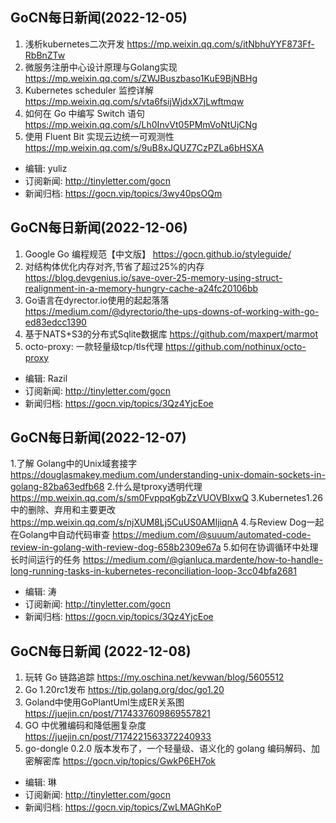 ## GoCN每日新闻(2022-12-05)

1. 浅析kubernetes二次开发 https://mp.weixin.qq.com/s/itNbhuYYF873Ff-RbBnZTw
2. 微服务注册中心设计原理与Golang实现 https://mp.weixin.qq.com/s/ZWJBuszbaso1KuE9BjNBHg
3. Kubernetes scheduler 监控详解 https://mp.weixin.qq.com/s/vta6fsijWjdxX7jLwftmqw
4. 如何在 Go 中编写 Switch 语句 https://mp.weixin.qq.com/s/Lh0InvVt05PMmVoNtUjCNg
5. 使用 Fluent Bit 实现云边统一可观测性 https://mp.weixin.qq.com/s/9uB8xJQUZ7CzPZLa6bHSXA


* 编辑: yuliz
* 订阅新闻: http://tinyletter.com/gocn
* 新闻归档: https://gocn.vip/topics/3wy40psOQm

## GoCN每日新闻(2022-12-06)

1. Google Go 编程规范【中文版】 https://gocn.github.io/styleguide/
2. 对结构体优化内存对齐,节省了超过25%的内存 https://blog.devgenius.io/save-over-25-memory-using-struct-realignment-in-a-memory-hungry-cache-a24fc20106bb
3. Go语言在dyrector.io使用的起起落落 https://medium.com/@dyrectorio/the-ups-downs-of-working-with-go-ed83edcc1390
4. 基于NATS+S3的分布式Sqlite数据库 https://github.com/maxpert/marmot
5. octo-proxy: 一款轻量级tcp/tls代理 https://github.com/nothinux/octo-proxy

* 编辑: Razil
* 订阅新闻: http://tinyletter.com/gocn
* 新闻归档: https://gocn.vip/topics/3Qz4YjcEoe

## GoCN每日新闻(2022-12-07)

1.了解 Golang中的Unix域套接字 https://douglasmakey.medium.com/understanding-unix-domain-sockets-in-golang-82ba63edfb68
2.什么是tproxy透明代理 https://mp.weixin.qq.com/s/sm0FvppqKgbZzVUOVBIxwQ
3.Kubernetes1.26中的删除、弃用和主要更改 https://mp.weixin.qq.com/s/njXUM8Lj5CuUS0AMIjiqnA
4.与Review Dog一起在Golang中自动代码审查 https://medium.com/@suuum/automated-code-review-in-golang-with-review-dog-658b2309e67a
5.如何在协调循环中处理长时间运行的任务 https://medium.com/@gianluca.mardente/how-to-handle-long-running-tasks-in-kubernetes-reconciliation-loop-3cc04bfa2681
 
* 编辑: 涛
* 订阅新闻: http://tinyletter.com/gocn
* 新闻归档: https://gocn.vip/topics/3Qz4YjcEoe

## GoCN每日新闻 (2022-12-08)

1. 玩转 Go 链路追踪 https://my.oschina.net/kevwan/blog/5605512
2. Go 1.20rc1发布 https://tip.golang.org/doc/go1.20
3. Goland中使用GoPlantUml生成ER关系图 https://juejin.cn/post/7174337609869557821
4. GO 中优雅编码和降低圈复杂度 https://juejin.cn/post/7174221563372240933
5. go-dongle 0.2.0 版本发布了，一个轻量级、语义化的 golang 编码解码、加密解密库 https://gocn.vip/topics/GwkP6EH7ok
 
* 编辑: 琳
* 订阅新闻: http://tinyletter.com/gocn
* 新闻归档: https://gocn.vip/topics/ZwLMAGhKoP
